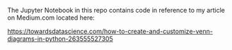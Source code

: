 The Jupyter Notebook in this repo contains code in reference to my article on Medium.com located here:

https://towardsdatascience.com/how-to-create-and-customize-venn-diagrams-in-python-263555527305
